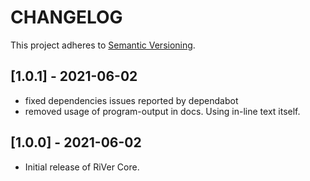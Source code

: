 # CHANGELOG

This project adheres to [Semantic Versioning](https://semver.org/spec/v2.0.0.html).

## [1.0.1] - 2021-06-02
- fixed dependencies issues reported by dependabot
- removed usage of program-output in docs. Using in-line text itself.

## [1.0.0] - 2021-06-02
- Initial release of RiVer Core.

